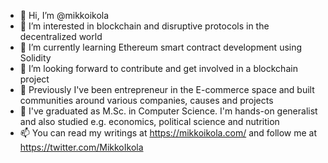 - 👋 Hi, I’m @mikkoikola
- 👀 I’m interested in blockchain and disruptive protocols in the decentralized world
- 🌱 I’m currently learning Ethereum smart contract development using Solidity
- 💞️ I’m looking forward to contribute and get involved in a blockchain project 
- 💞️ Previously I've been entrepreneur in the E-commerce space and built communities around various companies, causes and projects
- 💞️ I've graduated as M.Sc. in Computer Science. I'm hands-on generalist and also studied e.g. economics, political science and nutrition
- 📫 You can read my writings at https://mikkoikola.com/ and follow me at https://twitter.com/MikkoIkola

<!---
mikkoikola/mikkoikola is a ✨ special ✨ repository because its `README.md` (this file) appears on your GitHub profile.
You can click the Preview link to take a look at your changes.
--->
